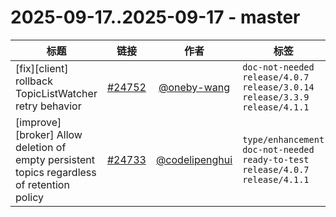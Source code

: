 # 2025-09-17..2025-09-17 - master
| 标题 | 链接 | 作者 | 标签 |
| - | :--: | :--: | - |
| [fix][client] rollback TopicListWatcher retry behavior | [#24752](https://github.com/apache/pulsar/pull/24752) | [@oneby-wang](https://github.com/oneby-wang) | `doc-not-needed` `release/4.0.7` `release/3.0.14` `release/3.3.9` `release/4.1.1`  | 
| [improve][broker] Allow deletion of empty persistent topics regardless of retention policy | [#24733](https://github.com/apache/pulsar/pull/24733) | [@codelipenghui](https://github.com/codelipenghui) | `type/enhancement` `doc-not-needed` `ready-to-test` `release/4.0.7` `release/4.1.1`  | 
